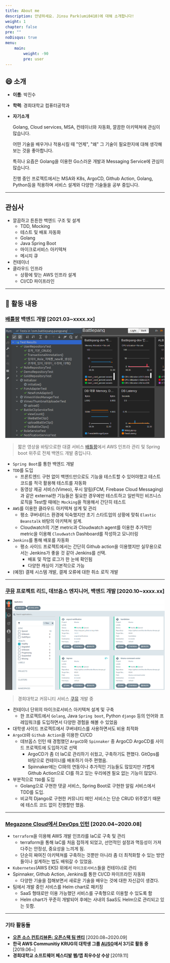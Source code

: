 ```yaml
---
title: About me
description: 안녕하세요. Jinsu Park(umi0410)에 대해 소개합니다!
weight: 1
chapter: false
pre: ""
noDisqus: true
menu:
    main: 
        weight: -90
        pre: user
---
```


## 😄 소개

* **이름**: 박진수
* **학력**: 경희대학교 컴퓨터공학과
* **자기소개**
  
  Golang, Cloud services, MSA, 컨테이너와 자동화, 깔끔한 아키텍쳐에 관심이 많습니다.
  
  어떤 기술을 배우거나 적용시킬 때 "언제", "왜" 그 기술이 필요한지에 대해 생각해보는 것을 좋아합니다.
  
  특히나 요즘은 Golang을 이용한 Go스러운 개발과 Messaging Service에 관심이 많습니다. 
  
  진행 중인 프로젝트에서는 MSA와 K8s, ArgoCD, Github Action, Golang, Python등을 적용하며 서비스 설계와 다양한 기술들을 공부 중입니다.

---

## 관심사

* 깔끔하고 튼튼한 백엔드 구조 및 설계
  * TDD, Mocking
  * 테스트 및 배포 자동화
  * Golang
  * Java Spring Boot
  * 마이크로서비스 아키텍쳐
  * 메시지 큐
* 컨테이너
* 클라우드 인프라
  * 상황에 맞는 AWS 인프라 설계
  * CI/CD 파이프라인
  
---

## 📅 활동 내용

### [배틀팡](https://battlepang.com) 백엔드 개발 [2021.03~xxxx.xx]

![battlepang-preview.png](/media/battlepang-preview.png)

> 짧은 영상을 바탕으로한 대결 서비스 [배틀팡](https://battlepang.com)에서 AWS 인프라 관리 및 Spring boot 위주로 전체 백엔드 개발 중입니다.

* `Spring Boot`를 통한 백엔드 개발
* `TDD`를 도입
  * 프론트엔드 구현 없이 백엔드만으로도 기능을 테스트할 수 있어야했고 테스트 코드를 적극 활용해 테스트를 자동화
  * 동영상 제공 서비스(Vimeo), 푸시 알림(FCM, Firebase Cloud Messaging)과 같은 external한 기능들은 필요한 경우에만 테스트하고 일반적인 비즈니스 로직을 Test할 때에는 `Mocking`을 적용해서 간단히 테스트
* `AWS`를 이용한 클라우드 아키텍쳐 설계 및 관리
  * 평소 쿠버네티스 환경에 익숙했지만 초기 스타트업의 상황에 맞춰 `Elastic Beanstalk` 바탕의 아키텍쳐 설계.
  * Cloudwatch의 기본 metric과 Cloudwatch agent를 이용한 추가적인 metric을 이용해 `Cloudwatch` Dashboard를 작성하고 모니터링
* `Jenkins`를 통해 배포를 자동화
  * 평소 사이드 프로젝트에서는 간단히 Github action을 이용했지만 실무용으로서는 Jenkins가 좋을 것 같아 Jenkins를 선택.
    * 배포 및 작업 로그가 한 눈에 확인됨
    * 다양한 캐싱이 기본적으로 가능
* (예정) 결제 시스템 개발, 결제 오류에 대한 취소 로직 개발

---

### [쿠뮤](https://github.com/search?q=topic%3Akhumu+org%3Akhu-dev&type=Repositories) 프로젝트 리드, 데브옵스 엔지니어, 백엔드 개발 [2020.10~xxxx.xx]

![khumu-argo.png](/media/khumu-argo.png)
> 경희대학교 커뮤니티 서비스 [쿠뮤](https://github.com/search?q=topic%3Akhumu+org%3Akhu-dev&type=Repositories) 개발 중

* 컨테이너 단위의 마이크로서비스 아키텍쳐 설계 및 구축
  * 한 프로젝트에서 `Golang`, Java `Spring boot`, Python `django` 등의 언어와 프레임워크를 도입하면서 다양한 경험을 해볼 수 있었음
* 대학생 사이드 프로젝트에서 쿠버네티스를 사용하면서도 비용 최적화
* `ArgoCD`와 `Github Action`을 이용한 CI/CD
  * 데브옵스 인턴 때 경험했던 `ArgoCD`와 `Spinnaker` 중 ArgoCD ArgoCD를 사이드 프로젝트에 도입하기로 선택
    * ArgoCD가 좀 더 IaC로 관리하기 쉬웠고, 구축하기도 편했다. GitOps를 바탕으로 컨테이너를 배포하기 아주 편했음.
    * Spinnaker에는 CI와의 연동이나 추가적인 기능들도 많았지만 가볍게 Github Action으로 CI를 하고 있는 우리에겐 필요 없는 기능이 많았다.
* 부분적으로 `TDD`를 도입
  * Golang으로 구현한 댓글 서비스, Spring Boot로 구현한 알림 서비스에서 TDD를 도입.
  * 비교적 Django로 구현한 커뮤니티 메인 서비스는 단순 CRUD 위주였기 때문에 테스트 코드 없이 진행할만 했음.

---

### [Megazone Cloud에서 DevOps 인턴](/blog/megazone-cloud/index/) [2020.04~2020.08]

* `terraform`을 이용해 AWS 개발 인프라를 IaC로 구축 및 관리
  * terraform을 통해 IaC를 처음 접하게 되었고, 선언적인 설정과 멱등성이 가져다주는 안정성, 중요성을 느끼게 됨.
  * 단순히 짜여진 아키텍쳐를 구축하는 것뿐만 아니라 좀 더 최적화할 수 있는 방안들이나 설계하는 법도 배워갈 수 있었음.
* `Kubernetes`(AWS EKS) 위에서 `마이크로서비스`들을 컨테이너로 관리
* Spinnaker, Github Action, Jenkins를 통한 CI/CD 파이프라인 자동화
  * 다양한 기술을 접해보면서 새로운 기술을 배우는 것에 대한 자신감이 생겼다.
* 팀에서 개발 중인 서비스를 Helm chart로 패키징
  * SaaS 형태로만 이용 가능했던 서비스를 구축형으로 이용할 수 있도록 함
  * Helm chart가 꾸준히 개발되어 후에는 사내의 SaaS도 Helm으로 관리되고 있는 듯함.

---

### 기타 활동들
* **[오픈 소스 컨트리뷰톤: 오픈스택 팀 멘티](/experiences/open-source/open-source-contributhon-2020)** [2020.08~2020.09]
* **한국 AWS Communitiy KRUG의 대학생 그룹 [AUSG](https://ausg.me)에서 3기로 활동 중** [2019.06~]
* **경희대학교 소프트웨어 페스티발 웹/앱 최우수상 수상** [2019.11]



  


